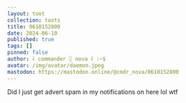 ```yaml
---
layout: toot
collection: toots
title: 0610152800
date: 2024-06-10
published: true
tags: []
pinned: false
author: ⸸ commander ░ nova ⸸ :~$
avatar: /img/avatar/daemon.jpeg
mastodon: https://mastodon.online/@cmdr_nova/0610152800
---
```


Did I just get advert spam in my notifications on here lol wtf
